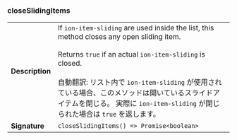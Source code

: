 ### closeSlidingItems

|                 |                                                                                                                                                                                                                                                                                                                                                             |
| --------------- | ----------------------------------------------------------------------------------------------------------------------------------------------------------------------------------------------------------------------------------------------------------------------------------------------------------------------------------------------------------- |
| **Description** | If `ion-item-sliding` are used inside the list, this method closes any open sliding item.<br /><br />Returns `true` if an actual `ion-item-sliding` is closed.<br /><br />自動翻訳: リスト内で `ion-item-sliding` が使用されている場合、このメソッドは開いているスライドアイテムを閉じる。 実際に `ion-item-sliding` が閉じられた場合は `true` を返します。 |
| **Signature**   | `closeSlidingItems() => Promise<boolean>`                                                                                                                                                                                                                                                                                                                   |

